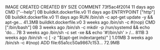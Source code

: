 IMAGE CREATED CREATED BY SIZE COMMENT
73f5ac4f2014 11 days ago CMD ["--help"] 0B buildkit.dockerfile.v0
<missing> 11 days ago ENTRYPOINT ["http"] 0B buildkit.dockerfile.v0
<missing> 11 days ago RUN /bin/sh -c apt-get update -y && apt-ge… 41.3MB buildkit.dockerfile.v0
<missing> 3 weeks ago /bin/sh -c #(nop) CMD ["/bin/bash"] 0B
<missing> 3 weeks ago /bin/sh -c mkdir -p /run/systemd && echo 'do… 7B
<missing> 3 weeks ago /bin/sh -c set -xe && echo '#!/bin/sh' > /… 811B
<missing> 3 weeks ago /bin/sh -c [ -z "$(apt-get indextargets)" ] 1.01MB
<missing> 3 weeks ago /bin/sh -c #(nop) ADD file:65a1cc50a9867c153… 72.9MB
